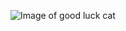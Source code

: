 ![Image of good luck cat](https://ctl.s6img.com/society6/img/W2Tk2-HpKfV0LvzZsTC2tjMTJeY/w_700/prints/~artwork/s6-0025/a/11536998_14313064/~~/good-luck-cat-japanese-maneki-neko-retro-classic-trico-color-cat-prints.jpg?wait=0&attempt=0)
